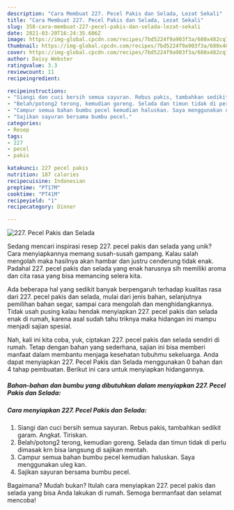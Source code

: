 ```yaml
---
description: "Cara Membuat 227. Pecel Pakis dan Selada, Lezat Sekali"
title: "Cara Membuat 227. Pecel Pakis dan Selada, Lezat Sekali"
slug: 358-cara-membuat-227-pecel-pakis-dan-selada-lezat-sekali
date: 2021-03-20T16:24:35.606Z
image: https://img-global.cpcdn.com/recipes/7bd5224f9a903f3a/680x482cq70/227-pecel-pakis-dan-selada-foto-resep-utama.jpg
thumbnail: https://img-global.cpcdn.com/recipes/7bd5224f9a903f3a/680x482cq70/227-pecel-pakis-dan-selada-foto-resep-utama.jpg
cover: https://img-global.cpcdn.com/recipes/7bd5224f9a903f3a/680x482cq70/227-pecel-pakis-dan-selada-foto-resep-utama.jpg
author: Daisy Webster
ratingvalue: 3.3
reviewcount: 11
recipeingredient:

recipeinstructions:
- "Siangi dan cuci bersih semua sayuran. Rebus pakis, tambahkan sedikit garam. Angkat. Tiriskan."
- "Belah/potong2 terong, kemudian goreng. Selada dan timun tidak di perlu dimasak krn bisa langsung di sajikan mentah."
- "Campur semua bahan bumbu pecel kemudian haluskan. Saya menggunakan uleg kan."
- "Sajikan sayuran bersama bumbu pecel."
categories:
- Resep
tags:
- 227
- pecel
- pakis

katakunci: 227 pecel pakis 
nutrition: 187 calories
recipecuisine: Indonesian
preptime: "PT17M"
cooktime: "PT41M"
recipeyield: "1"
recipecategory: Dinner

---
```



![227. Pecel Pakis dan Selada](https://img-global.cpcdn.com/recipes/7bd5224f9a903f3a/680x482cq70/227-pecel-pakis-dan-selada-foto-resep-utama.jpg)

Sedang mencari inspirasi resep 227. pecel pakis dan selada yang unik? Cara menyiapkannya memang susah-susah gampang. Kalau salah mengolah maka hasilnya akan hambar dan justru cenderung tidak enak. Padahal 227. pecel pakis dan selada yang enak harusnya sih memiliki aroma dan cita rasa yang bisa memancing selera kita.

Ada beberapa hal yang sedikit banyak berpengaruh terhadap kualitas rasa dari 227. pecel pakis dan selada, mulai dari jenis bahan, selanjutnya pemilihan bahan segar, sampai cara mengolah dan menghidangkannya. Tidak usah pusing kalau hendak menyiapkan 227. pecel pakis dan selada enak di rumah, karena asal sudah tahu triknya maka hidangan ini mampu menjadi sajian spesial.




Nah, kali ini kita coba, yuk, ciptakan 227. pecel pakis dan selada sendiri di rumah. Tetap dengan bahan yang sederhana, sajian ini bisa memberi manfaat dalam membantu menjaga kesehatan tubuhmu sekeluarga. Anda dapat menyiapkan 227. Pecel Pakis dan Selada menggunakan 0 bahan dan 4 tahap pembuatan. Berikut ini cara untuk menyiapkan hidangannya.

<!--inarticleads1-->

##### Bahan-bahan dan bumbu yang dibutuhkan dalam menyiapkan 227. Pecel Pakis dan Selada:





<!--inarticleads2-->

##### Cara menyiapkan 227. Pecel Pakis dan Selada:

1. Siangi dan cuci bersih semua sayuran. Rebus pakis, tambahkan sedikit garam. Angkat. Tiriskan.
1. Belah/potong2 terong, kemudian goreng. Selada dan timun tidak di perlu dimasak krn bisa langsung di sajikan mentah.
1. Campur semua bahan bumbu pecel kemudian haluskan. Saya menggunakan uleg kan.
1. Sajikan sayuran bersama bumbu pecel.




Bagaimana? Mudah bukan? Itulah cara menyiapkan 227. pecel pakis dan selada yang bisa Anda lakukan di rumah. Semoga bermanfaat dan selamat mencoba!
